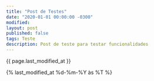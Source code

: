 ```yaml
---
title: "Post de Testes"
date: "2020-01-01 00:00:00 -0300"
modified:
layout: post
published: false
tags: Teste
description: Post de teste para testar funcionalidades
---
```


{{ page.last_modified_at }}

{% last_modified_at %d-%m-%Y às %T %}
